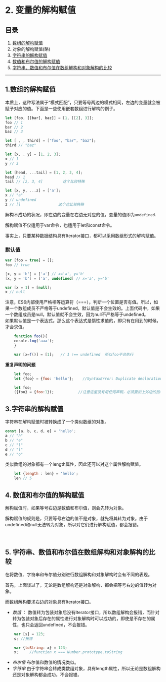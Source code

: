 ﻿# 2. 变量的解构赋值


## 目录

 1. [数组的解构赋值](#part1)
 2. 对象的解构赋值(略)
 3. [字符串的解构赋值](#part2)
 4. [数值和布尔值的解构赋值](#part3)
 5. [字符串、数值和布尔值在数组解构和对象解构的比较](#part4)

---

<a name="part1"></a>
## 1.数组的解构赋值

本质上，这种写法属于“模式匹配”，只要等号两边的模式相同，左边的变量就会被赋予对应的值。下面是一些使用嵌套数组进行解构的例子。  

```javascript
let [foo, [[bar], baz]] = [1, [[2], 3]];
foo // 1
bar // 2
baz // 3

let [ , , third] = ["foo", "bar", "baz"];
third // "baz"

let [x, , y] = [1, 2, 3];
x // 1
y // 3

let [head, ...tail] = [1, 2, 3, 4];
head // 1
tail // [2, 3, 4]         这个比较特殊

let [x, y, ...z] = ['a'];
x // "a"
y // undefined
z // []                 这个也比较特殊
```  

解构不成功的状况，即左边的变量在右边无对应的值，变量的值即为`undefined`.   

解构赋值不仅适用于var命令，也适用于let和const命令。    

事实上，只要某种数据结构具有Iterator接口，都可以采用数组形式的解构赋值。  


### 默认值

```javascript
var [foo = true] = [];
foo // true

[x, y = 'b'] = ['a'] // x='a', y='b'
[x, y = 'b'] = ['a', undefined] // x='a', y='b'

var [x = 1] = [null];
x // null
```  

注意，ES6内部使用严格相等运算符（===），判断一个位置是否有值。所以，如果一个数组成员不严格等于undefined，默认值是不会生效的。上面代码中，如果一个数组成员是null，默认值就不会生效，因为null不严格等于undefined。  
如果默认值是一个表达式，那么这个表达式是惰性求值的，即只有在用到的时候，才会求值。  

```javascript
	function foo(){
	cosole.log('aaa');
	}

	var [x=f()] = [1];   // 1 !== undefined  所以foo不会执行
```  

**重复声明的问题**  

```javascript
	let foo;
	let {foo} = {foo: 'hello'};    //SyntaxError: Duplicate declaration "foo"    //这个好理解

	let foo;
	({foo} = {foo:1});           //注意这里没有用任何声明，必须要加上外边的括号， 因为JavaScript引擎会将{x}理解成一个代码块，从而发生语法错误。只有不将大括号写在行首，避免JavaScript将其解释为代码块，才能解决这个问题。这里foo可能是一个全局变量，但是在全局对象window上没这个属性 window.foo == undefined
```  

<a name="part2"></a>
## 3.字符串的解构赋值

字符串在解构赋值时被转换成了一个类似数组的对象。  

```javascript
const [a, b, c, d, e] = 'hello';
a // "h"
b // "e"
c // "l"
d // "l"
e // "o"
```  

类似数组的对象都有一个length属性，因此还可以对这个属性解构赋值。  


```javascript
    let {length : len} = 'hello';
    len // 5
```  


<a name="part3"></a>
## 4. 数值和布尔值的解构赋值

解构赋值时，如果等号右边是数值和布尔值，则会先转为对象。   

解构赋值的规则是，只要等号右边的值不是对象，就先将其转为对象。由于undefined和null无法转为对象，所以对它们进行解构赋值，都会报错。    


　　　　　
<a name="part4"></a>　　　　　
## 5. 字符串、数值和布尔值在数组解构和对象解构的比较
在将数值、字符串和布尔值分别进行数组解构和对象解构时会有不同的表现。  

首先，上面谈过了，无论是数组解构还是对象解构，都会把等号右边的值转为对象。  

而数组解构要求右边的对象具有Iterator接口。  

+ *数值* ： 数值转为包装对象后没有Iterator接口，所以数组解构会报错，而针对转为包装对象后存在的属性进行对象解构时可以成功的，即使是不存在的属性，也只会返回undefined，不会报错。  

```javascript
    var [s] = 123;
    s; //报错

    var {toString: x} = 123;
    x;     //function x === Number.prototype.toString
```  
+ *布尔值*  布尔值和数值的情况类似。  
+ *字符串*  由于字符串会转成类数组对象，具有length属性，所以无论是数组解构还是对象解构都会成功，不会报错。

